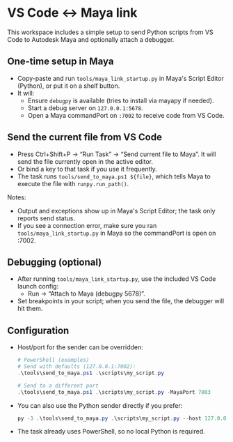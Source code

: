 # VS Code ↔ Maya link

This workspace includes a simple setup to send Python scripts from VS Code to Autodesk Maya and optionally attach a debugger.

## One-time setup in Maya

- Copy-paste and run `tools/maya_link_startup.py` in Maya's Script Editor (Python), or put it on a shelf button.
- It will:
  - Ensure `debugpy` is available (tries to install via mayapy if needed).
  - Start a debug server on `127.0.0.1:5678`.
  - Open a Maya commandPort on `:7002` to receive code from VS Code.

## Send the current file from VS Code

- Press Ctrl+Shift+P → “Run Task” → “Send current file to Maya”. It will send the file currently open in the active editor.
- Or bind a key to that task if you use it frequently.
- The task runs `tools/send_to_maya.ps1 ${file}`, which tells Maya to execute the file with `runpy.run_path()`.

Notes:
- Output and exceptions show up in Maya's Script Editor; the task only reports send status.
- If you see a connection error, make sure you ran `tools/maya_link_startup.py` in Maya so the commandPort is open on :7002.

## Debugging (optional)

- After running `tools/maya_link_startup.py`, use the included VS Code launch config:
  - Run → “Attach to Maya (debugpy 5678)”.
- Set breakpoints in your script; when you send the file, the debugger will hit them.

## Configuration

- Host/port for the sender can be overridden:
  ```powershell
  # PowerShell (examples)
  # Send with defaults (127.0.0.1:7002):
  .\tools\send_to_maya.ps1 .\scripts\my_script.py

  # Send to a different port
  .\tools\send_to_maya.ps1 .\scripts\my_script.py -MayaPort 7003
  ```
- You can also use the Python sender directly if you prefer:
  ```powershell
  py -3 .\tools\send_to_maya.py .\scripts\my_script.py --host 127.0.0.1 --port 7002
  ```
- The task already uses PowerShell, so no local Python is required.
